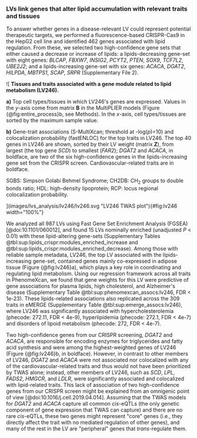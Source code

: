 ### LVs link genes that alter lipid accumulation with relevant traits and tissues

To answer whether genes in a disease-relevant LV could represent potential therapeutic targets, we performed a fluorescence-based CRISPR-Cas9 in the HepG2 cell line and identified 462 genes associated with lipid regulation.
From these, we selected two high-confidence gene sets that either caused a decrease or increase of lipids: a lipids-decreasing gene-set with eight genes: *BLCAP*, *FBXW7*, *INSIG2*, *PCYT2*, *PTEN*, *SOX9*, *TCF7L2*, *UBE2J2*; and a lipids-increasing gene-set with six genes: *ACACA*, *DGAT2*, *HILPDA*, *MBTPS1*, *SCAP*, *SRPR* (Supplementary File 2).


![
**Tissues and traits associated with a gene module related to lipid metabolism (LV246).**
<!--  -->
**a)** Top cell types/tissues in which LV246's genes are expressed.
Values in the $y$-axis come from matrix $\mathbf{B}$ in the MultiPLIER models (Figure {@fig:entire_process}b, see Methods).
In the $x$-axis, cell types/tissues are sorted by the maximum sample value.
<!--  -->
**b)** Gene-trait associations (S-MultiXcan; threshold at -log($p$)=10) and colocalization probability (fastENLOC) for the top traits in LV246.
The top 40 genes in LV246 are shown, sorted by their LV weight (matrix $\mathbf{Z}$), from largest (the top gene *SCD*) to smallest (*FAR2*);
*DGAT2* and *ACACA*, in boldface, are two of the six high-confidence genes in the lipids-increasing gene set from the CRISPR screen.
Cardiovascular-related traits are in boldface.
<!--  -->
SGBS: Simpson Golabi Behmel Syndrome;
CH2DB: CH<sub>2</sub> groups to double bonds ratio;
HDL: high-density lipoprotein;
RCP: locus regional colocalization probability.
<!--  -->
](images/lvs_analysis/lv246/lv246.svg "LV246 TWAS plot"){#fig:lv246 width="100%"}


We analyzed all 987 LVs using Fast Gene Set Enrichment Analysis (FGSEA) [@doi:10.1101/060012], and found 15 LVs nominally enriched (unadjusted *P* < 0.01) with these lipid-altering gene-sets (Supplementary Tables @tbl:sup:lipids_crispr:modules_enriched_increase and @tbl:sup:lipids_crispr:modules_enriched_decrease).
Among those with reliable sample metadata, LV246, the top LV associated with the lipids-increasing gene-set, contained genes mainly co-expressed in adipose tissue (Figure {@fig:lv246}a), which plays a key role in coordinating and regulating lipid metabolism.
Using our regression framework across all traits in PhenomeXcan, we found that gene weights for this LV were predictive of gene associations for plasma lipids, high cholesterol, and Alzheimer's disease (Supplementary Table @tbl:sup:phenomexcan_assocs:lv246, FDR < 1e-23).
These lipids-related associations also replicated across the 309 traits in eMERGE (Supplementary Table @tbl:sup:emerge_assocs:lv246), where LV246 was significantly associated with hypercholesterolemia (phecode: 272.11, FDR < 4e-9), hyperlipidemia (phecode: 272.1, FDR < 4e-7) and disorders of lipoid metabolism (phecode: 272, FDR < 4e-7).


Two high-confidence genes from our CRISPR screening, *DGAT2* and *ACACA*, are responsible for encoding enzymes for triglycerides and fatty acid synthesis and were among the highest-weighted genes of LV246 (Figure {@fig:lv246}b, in boldface).
However, in contrast to other members of LV246, *DGAT2* and *ACACA* were not associated nor colocalized with any of the cardiovascular-related traits and thus would not have been prioritized by TWAS alone; instead, other members of LV246, such as *SCD*, *LPL*, *FADS2*, *HMGCR*, and *LDLR*, were significantly associated and colocalized with lipid-related traits.
This lack of association of two high-confidence genes from our CRISPR screen might be explained from an omnigenic point of view [@doi:10.1016/j.cell.2019.04.014].
Assuming that the TWAS models for *DGAT2* and *ACACA* capture all common *cis*-eQTLs (the only genetic component of gene expression that TWAS can capture) and there are no rare *cis*-eQTLs, these two genes might represent "core" genes (i.e., they directly affect the trait with no mediated regulation of other genes), and many of the rest in the LV are "peripheral" genes that *trans*-regulate them.

